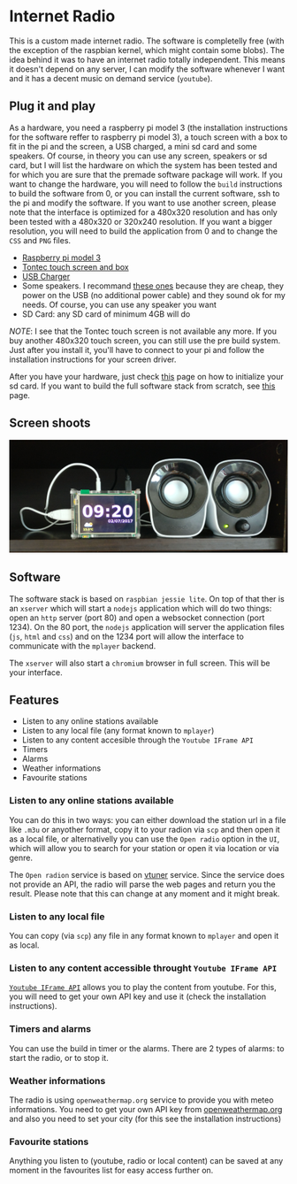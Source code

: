 # Internet Radio

This is a custom made internet radio. The software is completelly free (with the
exception of the raspbian kernel, which might contain some blobs). The idea
behind it was to have an internet radio totally independent. This means it
doesn't depend on any server, I can modify the software whenever I want and it
has a decent music on demand service (`youtube`).

## Plug it and play

As a hardware, you need a raspberry pi model 3 (the installation instructions
for the software reffer to raspberry pi model 3), a touch screen with a box to
fit in the pi and the screen, a USB charged, a mini sd card and some speakers.
Of course, in theory you can use any screen, speakers or sd card, but I will
list the hardware on which the system has been tested and for which you are sure
that the premade software package will work. If you want to change the
hardware, you will need to follow the `build` instructions to build the software
from 0, or you can install the current software, ssh to the pi and modify the
software. If you want to use another screen, please note that the interface is
optimized for a 480x320 resolution and has only been tested with a 480x320 or
320x240 resolution. If you want a bigger resolution, you will need to build the
application from 0 and to change the `CSS` and `PNG` files.

* [Raspberry pi model
  3](https://www.amazon.fr/gp/product/B01CD5VC92/ref=oh_aui_detailpage_o06_s00?ie=UTF8&psc=1)
* [Tontec touch
  screen and box](https://www.amazon.fr/gp/product/B013W3NK26/ref=oh_aui_detailpage_o05_s00?ie=UTF8&psc=1)
* [USB
  Charger](https://www.amazon.fr/gp/product/B013FOYNSM/ref=oh_aui_detailpage_o06_s00?ie=UTF8&psc=1)
* Some speakers. I recommand [these
  ones](https://www.amazon.fr/gp/product/B00544XKK4/ref=oh_aui_detailpage_o04_s00?ie=UTF8&psc=1)
  because they are cheap, they power on the USB (no additional power cable) and
they sound ok for my needs. Of course, you can use any speaker you want
* SD Card: any SD card of minimum 4GB will do

*NOTE*: I see that the Tontec touch screen is not available any more. If you buy another
480x320 touch screen, you can still use the pre build system. Just after you
install it, you'll have to connect to your pi and follow the installation
instructions for your screen driver.

After you have your hardware, just check
[this](https://github.com/cosminadrianpopescu/internet-radio/blob/master/tutorial-install.md) page on how to initialize your
sd card. If you want to build the full software stack from scratch, see
[this](https://github.com/cosminadrianpopescu/internet-radio/blob/master/tutorial-build.md)
page.

## Screen shoots

![The radio](screenshots/01.jpg)

## Software

The software stack is based on `raspbian jessie lite`. On top of that ther is an
`xserver` which will start a `nodejs` application which will do two things: open
an `http` server (port 80) and open a websocket connection (port 1234). On the
80 port, the `nodejs` application will server the application files (`js`,
`html` and `css`) and on the 1234 port will allow the interface to communicate
with the `mplayer` backend. 

The `xserver` will also start a `chromium` browser in full screen. This will be
your interface.

## Features

* Listen to any online stations available
* Listen to any local file (any format known to `mplayer`)
* Listen to any content accesible through the `Youtube IFrame API`
* Timers
* Alarms
* Weather informations
* Favourite stations

### Listen to any online stations available

You can do this in two ways: you can either download the station url in a file
like `.m3u` or anyother format, copy it to your radion via `scp` and then open
it as a local file, or alternativelly you can use the `Open radio` option in the
`UI`, which will allow you to search for your station or open it via location or
via genre. 

The `Open radion` service is based on [vtuner](http://vtuner.com/) service.
Since the service does not provide an API, the radio will parse the web pages
and return you the result. Please note that this can change at any moment and it
might break.

### Listen to any local file

You can copy (via `scp`) any file in any format known to `mplayer` and open it
as local.

### Listen to any content accessible throught `Youtube IFrame API`

[`Youtube IFrame
API`](https://developers.google.com/youtube/iframe_api_reference) allows you to
play the content from youtube. For this, you will need to get your own API key
and use it (check the installation instructions). 

### Timers and alarms

You can use the build in timer or the alarms. There are 2 types of alarms: to
start the radio, or to stop it.

### Weather informations

The radio is using `openweathermap.org` service to provide you with meteo
informations. You need to get your own API key from
[openweathermap.org](http://openweathermap.org/) and also you need to set your
city (for this see the installation instructions)

### Favourite stations

Anything you listen to (youtube, radio or local content) can be saved at any
moment in the favourites list for easy access further on.
